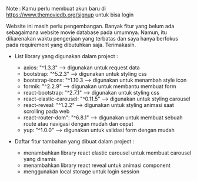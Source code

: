 Note : Kamu perlu membuat akun baru di https://www.themoviedb.org/signup
untuk bisa login

Website ini masih perlu pengembangan. Banyak fitur yang belum ada sebagaimana website movie database pada umumnya. Namun, itu dikarenakan waktu pengerjaan yang terbatas dan saya hanya berfokus pada requirement yang dibutuhkan saja. Terimakasih.

* List library yang digunakan dalam project :
   * axios: "^1.3.3" --> digunakan untuk request data
   * bootstrap: "^5.2.3" --> digunakan untuk styling css
   * bootstrap-icons: "^1.10.3 --> digunakan untuk menambah style icon
   * formik: "^2.2.9" --> digunakan untuk membantu membuat form
   * react-bootstrap: "^2.7.1" --> digunakan untuk styling css
   * react-elastic-carousel: "^0.11.5" --> digunakan untuk styling carousel
   * react-reveal: "^1.2.2" --> digunakan untuk styling animasi saat scrolling pada web
   * react-router-dom": "^6.8.1" --> digunakan untuk membuat sebuah route atau navigasi dengan mudah dan cepat
   * yup: "^1.0.0" --> digunakan untuk validasi form dengan mudah

* Daftar fitur tambahan yang dibuat dalam project :
   * menambahkan library react elastic carousel untuk membuat carousel yang dinamis
   * menambahkan library react reveal untuk animasi component
   * menggunakan local storage untuk login session
